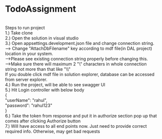 # TodoAssignment 
              
   </br>Steps to run project 
   </br>1.)  Take clone
   </br>2.) Open the solution in visual studio
   </br>3.) Open appsettings.development.json file and change connection string.
   </br>--> Change "AttachDbFilename" key according to mdf file(in DAL project) location in your system. 
   </br>-->Please see   existing connection string properly before changing this. 
   </br>-->Make sure there will maximum 2 "\\" characters in whole connection string not more than that like "\\\\"
   </br>If you double click mdf file in solution explorer, database can be accessed from server explorer.
   </br>4.) Run the project, will be able to see swagger UI
   </br>5.) Hit Login controller with below body
</br>{
  </br>"userName": "rahul",
  </br>"password": "rahul123"
</br>}
   </br>6.) Take the token from response and put it in authorize section pop up that comes after clicking Authorize button
   </br>7.) Will have access to all end points now. Just need to provide correct required info. Otherwise, may get bad requests

              
              

